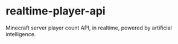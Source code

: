 # realtime-player-api
Minecraft server player count API, in realtime, powered by artificial intelligence.
